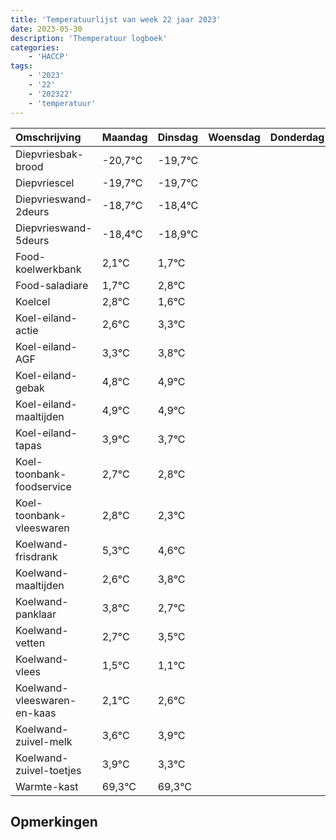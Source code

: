 ```yaml
---
title: 'Temperatuurlijst van week 22 jaar 2023'
date: 2023-05-30
description: 'Themperatuur logboek'
categories:
    - 'HACCP'
tags:
    - '2023'
    - '22'
    - '202322'
    - 'temperatuur'
---
```

|Omschrijving|Maandag|Dinsdag|Woensdag|Donderdag|Vrijdag|Zaterdag|Zondag|
|:---|:---|:---|:---|:---|:---|:---|:---|
|Diepvriesbak-brood|-20,7°C|-19,7°C| | | | | |
|Diepvriescel|-19,7°C|-19,7°C| | | | | |
|Diepvrieswand-2deurs|-18,7°C|-18,4°C| | | | | |
|Diepvrieswand-5deurs|-18,4°C|-18,9°C| | | | | |
|Food-koelwerkbank|2,1°C|1,7°C| | | | | |
|Food-saladiare|1,7°C|2,8°C| | | | | |
|Koelcel|2,8°C|1,6°C| | | | | |
|Koel-eiland-actie|2,6°C|3,3°C| | | | | |
|Koel-eiland-AGF|3,3°C|3,8°C| | | | | |
|Koel-eiland-gebak|4,8°C|4,9°C| | | | | |
|Koel-eiland-maaltijden|4,9°C|4,9°C| | | | | |
|Koel-eiland-tapas|3,9°C|3,7°C| | | | | |
|Koel-toonbank-foodservice|2,7°C|2,8°C| | | | | |
|Koel-toonbank-vleeswaren|2,8°C|2,3°C| | | | | |
|Koelwand-frisdrank|5,3°C|4,6°C| | | | | |
|Koelwand-maaltijden|2,6°C|3,8°C| | | | | |
|Koelwand-panklaar|3,8°C|2,7°C| | | | | |
|Koelwand-vetten|2,7°C|3,5°C| | | | | |
|Koelwand-vlees|1,5°C|1,1°C| | | | | |
|Koelwand-vleeswaren-en-kaas|2,1°C|2,6°C| | | | | |
|Koelwand-zuivel-melk|3,6°C|3,9°C| | | | | |
|Koelwand-zuivel-toetjes|3,9°C|3,3°C| | | | | |
|Warmte-kast|69,3°C|69,3°C| | | | | |

## Opmerkingen


